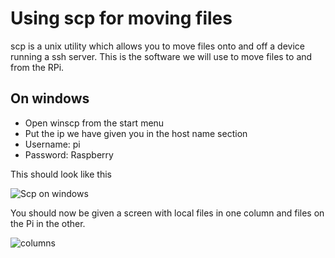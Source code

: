 Using scp for moving files
===============================================

scp is a unix utility which allows you to move files onto and off a device running a ssh server. This is the software we will use to move files to and from the RPi.

On windows
----------

+ Open winscp from the start menu
+ Put the ip we have given you in the host name section
+ Username: pi
+ Password: Raspberry

This should look like this

![Scp on windows](https://raw.github.com/jamesfielder/dumake-tutorials/master/img/winscp1.png)

You should now be given a screen with local files in one column and files on the Pi in the other.

![columns](https://raw.github.com/jamesfielder/dumake-tutorials/master/img/winscp2.png)

